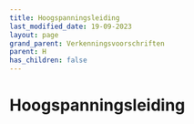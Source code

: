 ```yaml
---
title: Hoogspanningsleiding
last_modified_date: 19-09-2023
layout: page
grand_parent: Verkenningsvoorschriften
parent: H
has_children: false
---
```


Hoogspanningsleiding
====================

